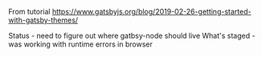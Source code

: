 From tutorial
https://www.gatsbyjs.org/blog/2019-02-26-getting-started-with-gatsby-themes/

Status - need to figure out where gatbsy-node should live
What's staged - was working with runtime errors in browser
